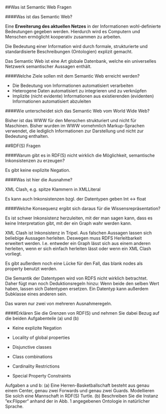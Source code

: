##Was ist Semantic Web Fragen

####Was ist das Semantic Web?

Eine **Erweiterung des aktuellen Netzes** in der Informationen wohl-definierte Bedeutungen gegeben werden. Hierdurch wird es Computern und Menschen ermöglicht kooperativ zusammen zu arbeiten.

Die Bedeutung einer Information wird durch formale, strukturierte und standardisierte Beschreibungen (Ontologien) explizit gemacht.

Das Semantic Web ist eine Art globale Datenbank, welche ein universelles Netzwerk semantischer Aussagen enthält.

####Welche Ziele sollen mit dem Semantic Web erreicht werden?

* Die Bedeutung von Informationen automatisiert verarbeiten
* Heterogene Daten automatisiert zu integrieren und zu verknüpfen
* Implizite (nicht evidente) Informationen aus existierenden (evidenten) Informationen automatisiert abzuleiten

####Wie unterscheidet sich das Semantic Web vom World Wide Web?

Bisher ist das WWW für den Menschen strukturiert und nicht für Maschinen. Bisher wurden im WWW vornehmlich Markup-Sprachen verwendet, die lediglich Informationen zur Darstellung und nicht zur Bedeutung enthalten.


##RDF(S) Fragen

####Warum gibt es in RDF(S) nicht wirklich die Möglichkeit, semantische Inkonsistenzen zu erzeugen?

Es gibt keine explizite Negation.

####Was ist hier die Ausnahme? 

XML Clash, e.g. spitze Klammern in XMLLiteral

Es kann auch Inkonsistenzen bzgl. der Datentypen geben Int <-> float

####Welche Konsequenz ergibt sich daraus für die Wissensrepräsentation?

Es ist schwer Inkonsistenz herzuleiten, mit der man sagen kann, dass es keine Interpretation gibt, mit der ein Graph wahr werden kann.

XML Clash ist Inkonsistenz in Tripel. Aus falschen Aussagen lassen sich beliebige Aussagen herleiten. Deswegen muss RDFS Herleitbarkeit erweitert werden. I.e. entweder ein Graph lässt sich aus einem anderen herleiten, wenn er sich einfach herleiten lässt oder wenn ein XML Clash vorliegt.

Es gibt außerdem noch eine Lücke für den Fall, das blank nodes als property benutzt werden.

Die Semantik der Datentypen wird von RDFS nicht wirklich betrachtet. Daher fügt man noch Deduktionsregeln hinzu: Wenn beide den selben Wert haben, lassen sich Datentypen ersetzen. Ein Datentyp kann außerdem Subklasse eines anderen sein. 

Das waren nur zwei von mehreren Ausnahmeregeln.

####Erklären Sie die Grenzen von RDF(S) und nehmen Sie dabei Bezug auf die beiden Aufgabenteile (a) und (b)

* Keine explizite Negation

* Locality of global properties

* Disjunctive classes

* Class combinations

* Cardinality Restrictions

* Special Property Constraints

Aufgaben a und b:
    (a) Eine Herren-Basketballschaft besteht aus genau einem Center, genau zwei Forwards und genau zwei Guards. Modellieren Sie solch eine Mannschaft in RDF(S) Turtle.
    (b) Beschreiben Sie die Instanz ”ex:Flipper“ anhand der in Abb. 1 angegebenen Ontologie in natürlicher Sprache.
